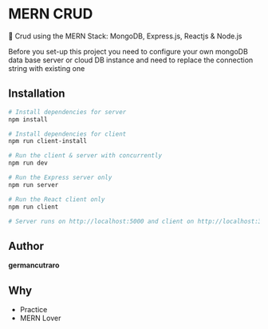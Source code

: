 # MERN CRUD

🌟 Crud using the MERN Stack: MongoDB, Express.js, Reactjs & Node.js

Before you set-up this project you need to configure your own mongoDB data base server or cloud DB instance and need to replace the connection string with existing one

## Installation

```bash
# Install dependencies for server
npm install

# Install dependencies for client
npm run client-install

# Run the client & server with concurrently
npm run dev

# Run the Express server only
npm run server

# Run the React client only
npm run client

# Server runs on http://localhost:5000 and client on http://localhost:3000
```

## Author

**germancutraro**

## Why

* Practice
* MERN Lover
